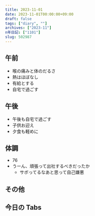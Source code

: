 ```yaml
---
title: 2023-11-01
date: 2023-11-01T00:00:00+09:00
draft: false
tags: ["diary", ""]
archives: ["2023-11"]
n年日記: ["1101"]
slug: 502987
---
```


## 午前

- 喉の痛みと体のだるさ
- 熱はほぼなし
- 有給とする
- 自宅で過ごす

## 午後

- 午後も自宅で過ごす
- 子供お迎え
- 夕食も軽めに

## 体調

- 76
- うーん、頑張って出社するべきだったか
  - サボってるなあと思って自己嫌悪

## その他

## 今日の Tabs

